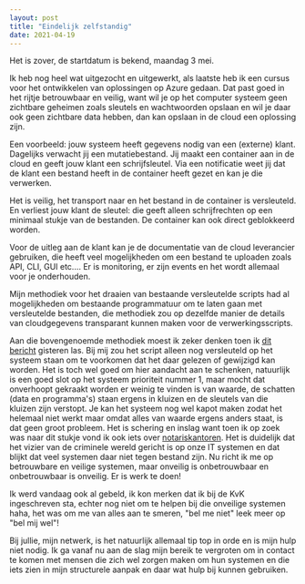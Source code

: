 ```yaml
---
layout: post
title: "Eindelijk zelfstandig"
date: 2021-04-19
---
```


Het is zover, de startdatum is bekend, maandag 3 mei. 

Ik heb nog heel wat uitgezocht en uitgewerkt, als laatste heb ik een cursus voor het ontwikkelen van oplossingen op Azure gedaan. Dat past goed in het rijtje betrouwbaar en veilig, want wil je op het computer systeem geen zichtbare geheimen zoals sleutels en wachtwoorden opslaan en wil je daar ook geen zichtbare data hebben, dan kan opslaan in de cloud een oplossing zijn. 

Een voorbeeld: jouw systeem heeft gegevens nodig van een (externe) klant. Dagelijks verwacht jij een mutatiebestand. Jij maakt een container aan in de cloud en geeft jouw klant een schrijfsleutel. Via een notificatie weet jij dat de klant een bestand heeft in de container heeft gezet en kan je die verwerken. 

Het is veilig, het transport naar en het bestand in de container is versleuteld. En verliest jouw klant de sleutel: die geeft alleen schrijfrechten op een minimaal stukje van de bestanden. De container kan ook direct geblokkeerd worden. 

Voor de uitleg aan de klant kan je de documentatie van de cloud leverancier gebruiken, die heeft veel mogelijkheden om een bestand te uploaden zoals API, CLI,  GUI etc.... Er is monitoring, er zijn events en het wordt allemaal voor je onderhouden. 

Mijn methodiek voor het draaien van bestaande versleutelde scripts had al mogelijkheden om bestaande programmatuur om te laten gaan met versleutelde bestanden, die methodiek zou op dezelfde manier de details van cloudgegevens transparant kunnen maken voor de verwerkingsscripts. 

Aan die bovengenoemde methodiek moest ik zeker denken toen ik [dit bericht](https://tweakers.net/nieuws/180646/criminelen-stalen-inloggegevens-van-ontwikkelaars-via-devtool-bash-uploader.html) gisteren las. Bij mij zou het script alleen nog versleuteld op het systeem staan om te voorkomen dat het daar gelezen of gewijzigd kan worden. Het is toch wel goed om hier aandacht aan te schenken, natuurlijk is een goed slot op het systeem prioriteit nummer 1, maar mocht dat onverhoopt gekraakt worden er weinig te vinden is van waarde, de schatten (data en programma's) staan ergens in kluizen en de sleutels van die kluizen zijn verstopt. Je kan het systeem nog wel kapot maken zodat het helemaal niet werkt maar omdat alles van waarde ergens anders staat, is dat geen  groot probleem. Het is schering en inslag want toen ik op zoek was naar dit stukje vond ik ook iets over [notariskantoren](https://tweakers.net/nieuws/180660/96-notariskantoren-geraakt-door-hack-bij-ict-beheerder-managed-it.html). Het is duidelijk dat het vizier van de criminele wereld gericht is op onze IT systemen en dat blijkt dat veel systemen daar niet tegen bestand zijn. Nu richt ik me op betrouwbare en veilige systemen, maar onveilig is onbetrouwbaar en onbetrouwbaar is onveilig. Er is werk te doen!

Ik werd vandaag ook al gebeld, ik kon merken dat ik bij de KvK ingeschreven sta, echter nog niet om te helpen bij die onveilige systemen haha, het was om me van alles aan te smeren, "bel me niet" leek meer op "bel mij wel"! 

Bij jullie, mijn netwerk, is het natuurlijk allemaal tip top in orde en is mijn hulp niet nodig. Ik ga vanaf nu aan de slag mijn bereik te vergroten om in contact te komen met mensen die zich wel zorgen maken om hun systemen en die iets zien in mijn structurele aanpak en daar wat hulp bij kunnen gebruiken. 

